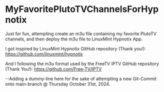 # MyFavoritePlutoTVChannelsForHypnotix
Just for fun, attempting create an m3u file containing my favorite PlutoTV channels, and then deploy the m3u file to LinuxMint Hypnotix App. 

I got inspired by LinuxMint Hypnotix GitHub repository (Thank you!): https://github.com/linuxmint/hypnotix

And I following the m3u format used by the FreeTV IPTV GitHub repository (Thank You!): https://github.com/Free-TV/IPTV

--Adding a dummy-line here for the sake of attempting a new Git-Commit onto main-branch @ Thursday October 31st, 2024.

